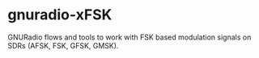 # gnuradio-xFSK
GNURadio flows and tools to work with FSK based modulation signals on SDRs (AFSK, FSK, GFSK, GMSK).
